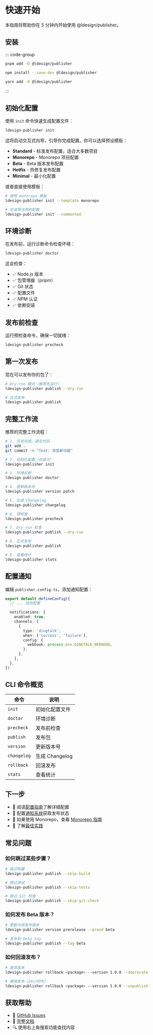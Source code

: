 # 快速开始

本指南将帮助你在 5 分钟内开始使用 @ldesign/publisher。

## 安装

::: code-group

```bash [pnpm]
pnpm add -D @ldesign/publisher
```

```bash [npm]
npm install --save-dev @ldesign/publisher
```

```bash [yarn]
yarn add -D @ldesign/publisher
```

:::

## 初始化配置

使用 `init` 命令快速生成配置文件：

```bash
ldesign-publisher init
```

这将启动交互式向导，引导你完成配置。你可以选择预设模板：

- **Standard** - 标准发布配置，适合大多数项目
- **Monorepo** - Monorepo 项目配置
- **Beta** - Beta 版本发布配置
- **Hotfix** - 热修复发布配置
- **Minimal** - 最小化配置

或者直接使用模板：

```bash
# 使用 monorepo 模板
ldesign-publisher init --template monorepo

# 生成带注释的配置
ldesign-publisher init --commented
```

## 环境诊断

在发布前，运行诊断命令检查环境：

```bash
ldesign-publisher doctor
```

这会检查：
- ✅ Node.js 版本
- ✅ 包管理器（pnpm）
- ✅ Git 状态
- ✅ 配置文件
- ✅ NPM 认证
- ✅ 依赖安装

## 发布前检查

运行预检查命令，确保一切就绪：

```bash
ldesign-publisher precheck
```

## 第一次发布

现在可以发布你的包了：

```bash
# Dry-run 模式（推荐先运行）
ldesign-publisher publish --dry-run

# 正式发布
ldesign-publisher publish
```

## 完整工作流

推荐的完整工作流程：

```bash
# 1. 开发完成，提交代码
git add .
git commit -m "feat: 添加新功能"

# 2. 初始化配置（仅首次）
ldesign-publisher init

# 3. 环境诊断
ldesign-publisher doctor

# 4. 更新版本号
ldesign-publisher version patch

# 5. 生成 Changelog
ldesign-publisher changelog

# 6. 预检查
ldesign-publisher precheck

# 7. Dry-run 检查
ldesign-publisher publish --dry-run

# 8. 正式发布
ldesign-publisher publish

# 9. 查看统计
ldesign-publisher stats
```

## 配置通知

编辑 `publisher.config.ts`，添加通知配置：

```typescript
export default defineConfig({
  // ... 其他配置

  notifications: {
    enabled: true,
    channels: [
      {
        type: 'dingtalk',
        when: ['success', 'failure'],
        config: {
          webhook: process.env.DINGTALK_WEBHOOK,
        },
      },
    ],
  },
})
```

## CLI 命令概览

| 命令 | 说明 |
|------|------|
| `init` | 初始化配置文件 |
| `doctor` | 环境诊断 |
| `precheck` | 发布前检查 |
| `publish` | 发布包 |
| `version` | 更新版本号 |
| `changelog` | 生成 Changelog |
| `rollback` | 回滚发布 |
| `stats` | 查看统计 |

## 下一步

- 📖 阅读[配置指南](/config/overview)了解详细配置
- 🔔 配置[通知系统](/guide/notifications)获取发布状态
- 🏢 如果使用 Monorepo，查看 [Monorepo 指南](/guide/monorepo)
- 🔧 了解[最佳实践](/guide/project-setup)

## 常见问题

### 如何跳过某些步骤？

```bash
# 跳过构建
ldesign-publisher publish --skip-build

# 跳过测试
ldesign-publisher publish --skip-tests

# 跳过 Git 检查
ldesign-publisher publish --skip-git-check
```

### 如何发布 Beta 版本？

```bash
# 更新为预发布版本
ldesign-publisher version prerelease --preid beta

# 发布到 beta tag
ldesign-publisher publish --tag beta
```

### 如何回滚发布？

```bash
# 废弃版本
ldesign-publisher rollback <package> --version 1.0.0 --deprecate

# 撤销发布（24小时内）
ldesign-publisher rollback <package> --version 1.0.0 --unpublish
```

## 获取帮助

- 💬 [GitHub Issues](https://github.com/ldesign/packages/publisher/issues)
- 📖 [完整文档](/guide/introduction)
- 🔍 使用右上角搜索功能查找内容
